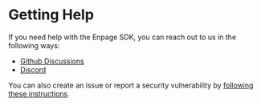 # Getting Help

If you need help with the Enpage SDK, you can reach out to us in the following ways:

- [Github Discussions](https://github.com/enpage/enpage/discussions)
- [Discord](https://discord.gg/SR9y3ApxHc)


You can also create an issue or report a security vulnerability by [following these instructions](./contribute.md).
